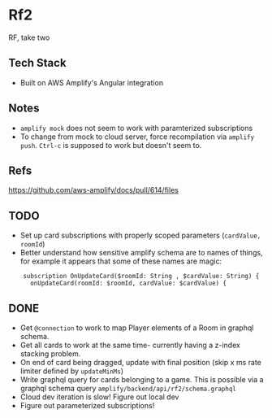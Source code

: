 # Rf2

RF, take two

## Tech Stack
- Built on AWS Amplify's Angular integration

## Notes
- `amplify mock` does not seem to work with paramterized subscriptions
- To change from mock to cloud server, force recompilation via `amplify push`. `Ctrl-c` is supposed to work but doesn't seem to.


## Refs
https://github.com/aws-amplify/docs/pull/614/files


## TODO
- Set up card subscriptions with properly scoped parameters (`cardValue, roomId`)
- Better understand how sensitive amplify schema are to names of things, for example it appears that some of these names are magic:
```
    subscription OnUpdateCard($roomId: String , $cardValue: String) {
      onUpdateCard(roomId: $roomId, cardValue: $cardValue) {
```


## DONE
- Get `@connection` to work to map Player elements of a Room in graphql schema.
- Get all cards to work at the same time- currently having a z-index stacking problem.
- On end of card being dragged, update with final position (skip x ms rate limiter defined by `updateMinMs`)
- Write graphql query for cards belonging to a game. This is possible via a graphql schema query `amplify/backend/api/rf2/schema.graphql`
- Cloud dev iteration is slow! Figure out local dev
- Figure out parameterized subscriptions!